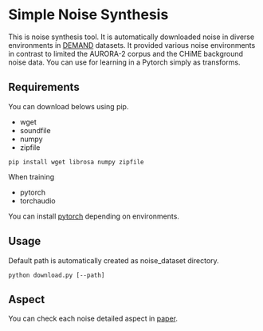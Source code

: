 # Simple Noise Synthesis
This is noise synthesis tool. It is automatically downloaded noise in diverse environments  in [DEMAND] datasets. It provided various noise environments in contrast to limited the AURORA-2 corpus and the CHiME background noise data. You can use for learning in a Pytorch simply as transforms.

## Requirements
You can download belows using pip.
- wget
- soundfile
- numpy
- zipfile

```
pip install wget librosa numpy zipfile
```

When training
- pytorch
- torchaudio

You can install [pytorch] depending on environments.

## Usage
Default path is automatically created as noise_dataset directory.
```
python download.py [--path]
```

## Aspect
You can check each noise detailed aspect in [paper].

[DEMAND]: https://zenodo.org/record/1227121#.YBu28egzbZR
[pytorch]: https://pytorch.org/
[paper]: https://asa.scitation.org/doi/pdf/10.1121/1.4799597
